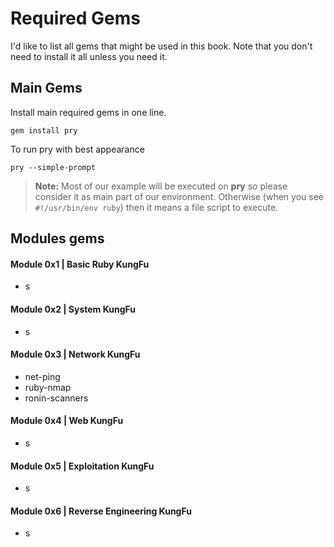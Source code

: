 # Required Gems
I'd like to list all gems that might be used in this book. Note that you don't need to install it all unless you need it.

## Main Gems
Install main required gems in one line.
```
gem install pry
```
To run pry with best appearance
```
pry --simple-prompt
```

> **Note:** Most of our example will be executed on **pry** so please consider it as main part of our environment. Otherwise (when you see `#!/usr/bin/env ruby`) then it means a file script to execute.


## Modules gems 

#### Module 0x1 | Basic Ruby KungFu
- s 
#### Module 0x2 | System KungFu
- s 
#### Module 0x3 | Network KungFu
-  net-ping
-  ruby-nmap 
-  ronin-scanners
#### Module 0x4 | Web KungFu
- s 
#### Module 0x5 | Exploitation KungFu
- s 
#### Module 0x6 | Reverse Engineering KungFu
- s 